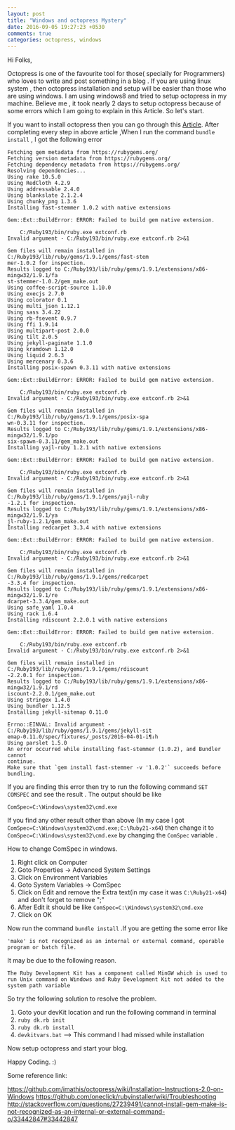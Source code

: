 ```yaml
---
layout: post
title: "Windows and octopress Mystery"
date: 2016-09-05 19:27:23 +0530
comments: true
categories: octopress, windows
---
```

Hi Folks,
  
  Octopress is one of the favourite tool for those( specially for Programmers)  who loves to write and post something in a blog  . If you are using linux system , then octopress installation and setup will be easier than those who are using windows. I am using windows8 and tried to setup octopress in my machine. Believe me , it took nearly 2 days to  setup octopress because of some errors which I am going to explain in this Article. So let's start.
  
  If you want to install octopress then you can go through this [Article](https://github.com/imathis/octopress/wiki/Installation-Instructions-2.0-on-Windows). After completing every step in above article ,When I run the command ```bundle install``` , I got the following error

    Fetching gem metadata from https://rubygems.org/
    Fetching version metadata from https://rubygems.org/
    Fetching dependency metadata from https://rubygems.org/
    Resolving dependencies...
    Using rake 10.5.0
    Using RedCloth 4.2.9
    Using addressable 2.4.0
    Using blankslate 2.1.2.4
    Using chunky_png 1.3.6
    Installing fast-stemmer 1.0.2 with native extensions

    Gem::Ext::BuildError: ERROR: Failed to build gem native extension.

        C:/Ruby193/bin/ruby.exe extconf.rb
    Invalid argument - C:/Ruby193/bin/ruby.exe extconf.rb 2>&1

    Gem files will remain installed in C:/Ruby193/lib/ruby/gems/1.9.1/gems/fast-stem
    mer-1.0.2 for inspection.
    Results logged to C:/Ruby193/lib/ruby/gems/1.9.1/extensions/x86-mingw32/1.9.1/fa
    st-stemmer-1.0.2/gem_make.out
    Using coffee-script-source 1.10.0
    Using execjs 2.7.0
    Using colorator 0.1
    Using multi_json 1.12.1
    Using sass 3.4.22
    Using rb-fsevent 0.9.7
    Using ffi 1.9.14
    Using multipart-post 2.0.0
    Using tilt 2.0.5
    Using jekyll-paginate 1.1.0
    Using kramdown 1.12.0
    Using liquid 2.6.3
    Using mercenary 0.3.6
    Installing posix-spawn 0.3.11 with native extensions

    Gem::Ext::BuildError: ERROR: Failed to build gem native extension.

        C:/Ruby193/bin/ruby.exe extconf.rb
    Invalid argument - C:/Ruby193/bin/ruby.exe extconf.rb 2>&1

    Gem files will remain installed in C:/Ruby193/lib/ruby/gems/1.9.1/gems/posix-spa
    wn-0.3.11 for inspection.
    Results logged to C:/Ruby193/lib/ruby/gems/1.9.1/extensions/x86-mingw32/1.9.1/po
    six-spawn-0.3.11/gem_make.out
    Installing yajl-ruby 1.2.1 with native extensions

    Gem::Ext::BuildError: ERROR: Failed to build gem native extension.

        C:/Ruby193/bin/ruby.exe extconf.rb
    Invalid argument - C:/Ruby193/bin/ruby.exe extconf.rb 2>&1

    Gem files will remain installed in C:/Ruby193/lib/ruby/gems/1.9.1/gems/yajl-ruby
    -1.2.1 for inspection.
    Results logged to C:/Ruby193/lib/ruby/gems/1.9.1/extensions/x86-mingw32/1.9.1/ya
    jl-ruby-1.2.1/gem_make.out
    Installing redcarpet 3.3.4 with native extensions

    Gem::Ext::BuildError: ERROR: Failed to build gem native extension.

        C:/Ruby193/bin/ruby.exe extconf.rb
    Invalid argument - C:/Ruby193/bin/ruby.exe extconf.rb 2>&1

    Gem files will remain installed in C:/Ruby193/lib/ruby/gems/1.9.1/gems/redcarpet
    -3.3.4 for inspection.
    Results logged to C:/Ruby193/lib/ruby/gems/1.9.1/extensions/x86-mingw32/1.9.1/re
    dcarpet-3.3.4/gem_make.out
    Using safe_yaml 1.0.4
    Using rack 1.6.4
    Installing rdiscount 2.2.0.1 with native extensions

    Gem::Ext::BuildError: ERROR: Failed to build gem native extension.

        C:/Ruby193/bin/ruby.exe extconf.rb
    Invalid argument - C:/Ruby193/bin/ruby.exe extconf.rb 2>&1

    Gem files will remain installed in C:/Ruby193/lib/ruby/gems/1.9.1/gems/rdiscount
    -2.2.0.1 for inspection.
    Results logged to C:/Ruby193/lib/ruby/gems/1.9.1/extensions/x86-mingw32/1.9.1/rd
    iscount-2.2.0.1/gem_make.out
    Using stringex 1.4.0
    Using bundler 1.12.5
    Installing jekyll-sitemap 0.11.0

    Errno::EINVAL: Invalid argument - C:/Ruby193/lib/ruby/gems/1.9.1/gems/jekyll-sit
    emap-0.11.0/spec/fixtures/_posts/2016-04-01-i¶↓h
    Using parslet 1.5.0
    An error occurred while installing fast-stemmer (1.0.2), and Bundler cannot
    continue.
    Make sure that `gem install fast-stemmer -v '1.0.2'` succeeds before bundling.
If you are finding this error then try to run the following command ```SET COMSPEC``` and see the result . The output should be like 
    
    ComSpec=C:\Windows\system32\cmd.exe
If you find any other result other than above (In my case I got ```ComSpec=C:\Windows\system32\cmd.exe;C:\Ruby21-x64```) then change it to ```ComSpec=C:\Windows\system32\cmd.exe``` by changing the ```ComSpec``` variable .

How to change ComSpec in windows.
  
  1. Right click on Computer
  2. Goto Properties -> Advanced System Settings
  3. Click on Environment Variables
  4. Goto System Variables -> ComSpec
  5. Click on Edit and remove the Extra text(in my case it was ```C:\Ruby21-x64```) and don't forget to remove ";"
  6. After Edit it should be like ```ComSpec=C:\Windows\system32\cmd.exe```
  7. Click on OK
  

Now run the command ```bundle install``` .If you are getting the some error like

    'make' is not recognized as an internal or external command, operable program or batch file.

 It may be due to the  following reason.

  ```The Ruby Development Kit has a component called MinGW which is used to run Unix command on Windows and Ruby Development Kit not added to the system path variable```
  
So try the following solution to resolve the problem.
 
 1. Goto your devKit location and run the following command in terminal
 2. ```ruby dk.rb init```
 3. ```ruby dk.rb install```
 4. ```devkitvars.bat```  --> This command I had missed while installation

Now setup octopress and start your blog.
 
 Happy Coding. :)

Some reference link:

 https://github.com/imathis/octopress/wiki/Installation-Instructions-2.0-on-Windows
 https://github.com/oneclick/rubyinstaller/wiki/Troubleshooting
 http://stackoverflow.com/questions/27239491/cannot-install-gem-make-is-not-recognized-as-an-internal-or-external-command-o/33442847#33442847
  


  